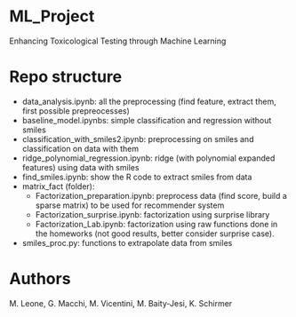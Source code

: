 # ML_Project
Enhancing Toxicological Testing through Machine Learning

# Repo structure
- data_analysis.ipynb: all the preprocessing (find feature, extract them, first possible prepreocesses)
- baseline_model.ipynbs: simple classification and regression without smiles
- classification_with_smiles2.ipynb: preprocessing on smiles and classification on data with them
- ridge_polynomial_regression.ipynb: ridge (with polynomial expanded features) using data with smiles
- find_smiles.ipynb: show the R code to extract smiles from data
- matrix_fact (folder):
  - Factorization_preparation.ipynb: preprocess data (find score, build a sparse matrix) to be used for recommender system
  - Factorization_surprise.ipynb: factorization using surprise library
  - Factorization_Lab.ipynb: factorization using raw functions done in the homeworks (not good results, better consider surprise case).
- smiles_proc.py: functions to extrapolate data from smiles

# Authors
M. Leone, G. Macchi, M. Vicentini, M. Baity-Jesi, K. Schirmer
